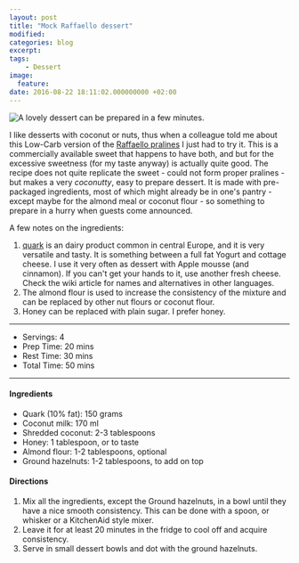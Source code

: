 ```yaml
---
layout: post
title: "Mock Raffaello dessert"
modified:
categories: blog
excerpt:
tags:
    - Dessert
image:
  feature:
date: 2016-08-22 18:11:02.000000000 +02:00
---
```


![A lovely dessert can be prepared in a few minutes.](https://dl.dropboxusercontent.com/u/9519660/foodforthepeople/img/Raffaello.jpg)

I like desserts with coconut or nuts, thus when a colleague told me about this Low-Carb version of the [Raffaello pralines](https://en.wikipedia.org/wiki/Raffaello_(confection)) I just had to try it. This is a commercially available sweet that happens to have both, and but for the excessive sweetness (for my taste anyway) is actually quite good. The recipe does not quite replicate the sweet - could not form proper pralines - but makes a very _coconutty_, easy to prepare dessert. It is made with pre-packaged ingredients, most of which might already be in one's pantry - except maybe for the almond meal or coconut flour - so something to prepare in a hurry when guests come announced. 

A few notes on the ingredients: 

1. [quark](https://en.wikipedia.org/wiki/Quark_(dairy_product)) is an dairy product common in central Europe, and it is very versatile and tasty. It is something between a full fat Yogurt and cottage cheese. I use it very often as dessert with Apple mousse (and cinnamon). If you can't get your hands to it, use another fresh cheese. Check the wiki article for names and alternatives in other languages.
2. The almond flour is used to increase the consistency of the mixture and can be replaced by other nut flours or coconut flour.  
3. Honey can be replaced with plain sugar. I prefer honey.

---
* Servings: 4
* Prep Time:  20 mins
* Rest Time:  30 mins
* Total Time:  50 mins

---


#### Ingredients

* Quark (10% fat): 150 grams
* Coconut milk: 170 ml
* Shredded coconut: 2-3 tablespoons
* Honey: 1 tablespoon, or to taste
* Almond flour: 1-2 tablespoons, optional
* Ground hazelnuts: 1-2 tablespoons, to add on top


#### Directions

1. Mix all the ingredients, except the Ground hazelnuts, in a bowl until they have a nice smooth consistency. This can be done with a spoon, or whisker or a KitchenAid style mixer.
2. Leave it for at least 20 minutes in the fridge to cool off and acquire consistency.
3. Serve in small dessert bowls and dot with the ground hazelnuts.

